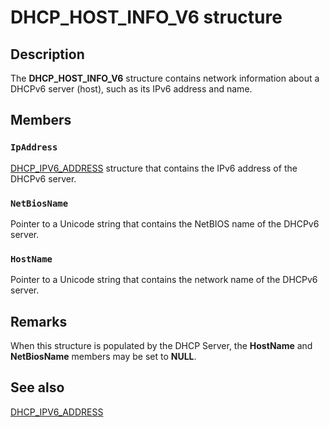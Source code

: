 # DHCP_HOST_INFO_V6 structure

## Description

The **DHCP_HOST_INFO_V6** structure contains network information about a DHCPv6 server (host), such as its IPv6 address and name.

## Members

### `IpAddress`

[DHCP_IPV6_ADDRESS](https://learn.microsoft.com/windows/desktop/api/dhcpsapi/ns-dhcpsapi-dhcp_ipv6_address) structure that contains the IPv6 address of the DHCPv6 server.

### `NetBiosName`

Pointer to a Unicode string that contains the NetBIOS name of the DHCPv6 server.

### `HostName`

Pointer to a Unicode string that contains the network name of the DHCPv6 server.

## Remarks

When this structure is populated by the DHCP Server, the **HostName** and **NetBiosName** members may be set to **NULL**.

## See also

[DHCP_IPV6_ADDRESS](https://learn.microsoft.com/windows/desktop/api/dhcpsapi/ns-dhcpsapi-dhcp_ipv6_address)
